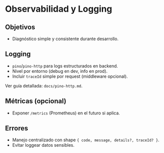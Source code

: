 # Observabilidad y Logging

## Objetivos
- Diagnóstico simple y consistente durante desarrollo.

## Logging
- `pino`/`pino-http` para logs estructurados en backend.
- Nivel por entorno (debug en dev, info en prod).
- Incluir `traceId` simple por request (middleware opcional).

Ver guía detallada: `docs/pino-http.md`.

## Métricas (opcional)
- Exponer `/metrics` (Prometheus) en el futuro si aplica.

## Errores
- Manejo centralizado con shape `{ code, message, details?, traceId? }`.
- Evitar loggear datos sensibles.
